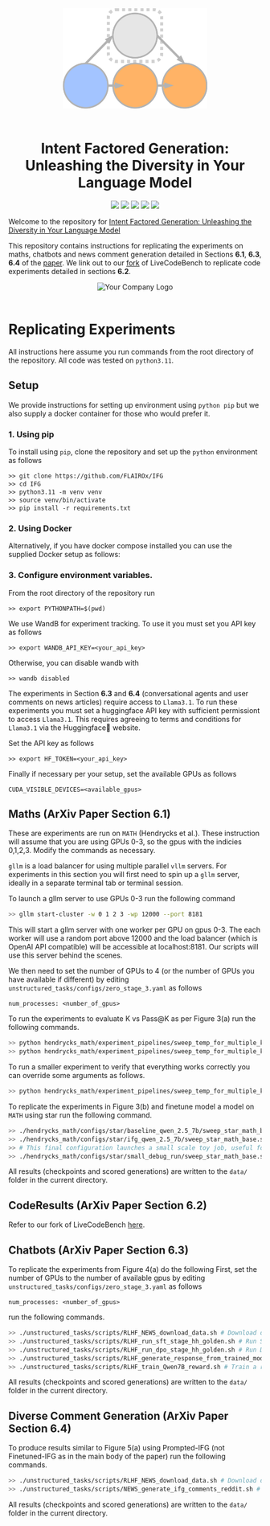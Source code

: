 <div align="center">
    <img src="IFG_icon.png" alt="IFG_Logo" style="max-width: 100%; height: 200px; margin-bottom: 20px;">
</div>

<h1 align="center">Intent Factored Generation:
Unleashing the Diversity in Your Language Model</h1>

<p align="center">
<a href="https://ifg-llm.github.io/">
        <img src="https://img.shields.io/badge/Website-Visit-blueviolet.svg" /></a>
    <a href= "https://github.com/psf/black">
        <img src="https://img.shields.io/badge/code%20style-black-000000.svg" /></a>
    <a href= "LICENSE">
        <img src="https://img.shields.io/badge/license-Apache2.0-blue.svg" /></a>
    <a href= "https://arxiv.org/abs/2506.09659">
        <img src="https://img.shields.io/badge/arXiv-2506.09659-b31b1b.svg" /></a>
    <a href="https://huggingface.co/datasets/clockwork7/reddit_news_articles_comments">
        <img src="https://img.shields.io/badge/🤗%20Hugging%20Face-Dataset-yellow.svg" /></a>

</p>

Welcome to the repository for [Intent Factored Generation:
Unleashing the Diversity in Your Language Model](https://arxiv.org/abs/2506.09659)

This repository contains instructions for replicating the experiments on maths, chatbots and news comment generation detailed in Sections **6.1**, **6.3**, **6.4** of the [paper](https://arxiv.org/abs/2506.09659). We link out to our [fork](https://github.com/EltayebAhmed/ifg_lcb) of LiveCodeBench to replicate code experiments detailed in sections **6.2**.

<div align="center">
    <img src="IFG_code.gif" alt="Your Company Logo" style="max-width: 50%; height: auto; margin-bottom: 20px;">
</div>

# Replicating Experiments
All instructions here assume you run commands from the root directory of the repository.
All code was tested on `python3.11`.
## Setup
We provide instructions for setting up environment using `python pip` but we also supply a docker container for those who would prefer it.

### 1. Using pip

To install using `pip`, clone the repository and set up the `python` environment as follows
```
>> git clone https://github.com/FLAIROx/IFG
>> cd IFG
>> python3.11 -m venv venv
>> source venv/bin/activate
>> pip install -r requirements.txt
```

### 2. Using Docker
Alternatively, if you have docker compose installed you can use the supplied Docker setup as follows:

### 3. Configure environment variables.
From the root directory of the repository run
```
>> export PYTHONPATH=$(pwd)
```
We use WandB for experiment tracking. To use it you must set you API key as follows
```
>> export WANDB_API_KEY=<your_api_key>
```
Otherwise, you can disable wandb with
```
>> wandb disabled
```
The experiments in Section **6.3** and **6.4** (conversational agents and user comments on news articles) require access to `Llama3.1`. To run these experiments you must set a huggingface API key with sufficient permissiont to access `Llama3.1`. This requires agreeing to terms and conditions for `Llama3.1` via the Huggingface🤗 website.

Set the API key as follows
```
>> export HF_TOKEN=<your_api_key>
```

Finally if necessary per your setup, set the available GPUs as follows
```
CUDA_VISIBLE_DEVICES=<available_gpus>
```
## Maths (ArXiv Paper Section 6.1)

These are experiments are run on `MATH` (Hendrycks et al.). These instruction will assume that you are using GPUs 0-3, so the gpus with the indicies 0,1,2,3. Modify the commands as necessary.

`gllm` is a load balancer for using multiple parallel `vllm` servers.
For experiments in this section you will first need to spin up a `gllm` server, ideally in a separate terminal tab or terminal session. 

To launch a gllm server to use GPUs 0-3 run the following command
```bash
>> gllm start-cluster -w 0 1 2 3 -wp 12000 --port 8181
```


This will start a gllm server with one worker per GPU on gpus 0-3. 
The each worker will use a random port above 12000 and the load balancer (which is OpenAI API compatible) will be accessible at localhost:8181.
Our scripts will use this server behind the scenes.

We then need to set the number of GPUs to 4 (or the number of GPUs you have available if different) by editing `unstructured_tasks/configs/zero_stage_3.yaml` as follows
```
num_processes: <number_of_gpus>
```

To run the experiments to evaluate K vs Pass@K as per Figure 3(a) run the following commands.
```bash
>> python hendrycks_math/experiment_pipelines/sweep_temp_for_multiple_k.py hendrycks_math/configs/k_vs_pass_at_k/qwen-7B-baseline/sweep_config.yaml # baseline
>> python hendrycks_math/experiment_pipelines/sweep_temp_for_multiple_k.py --yaml=hendrycks_math/configs/k_vs_pass_at_k/qwen-7B-ifg/sweep_config.yaml # ifg
```
To run a smaller experiment to verify that everything works correctly you can override some arguments as follows.
```bash
>> python hendrycks_math/experiment_pipelines/sweep_temp_for_multiple_k.py --yaml=hendrycks_math/configs/k_vs_pass_at_k/qwen-7B-ifg/sweep_config.yaml --eval_config.model=Qwen/Qwen2.5-0.5B --num_tuning_problems=32 --num_test_problems=16

```

To replicate the experiments in Figure 3(b) and  finetune model a model on `MATH` using star run the following command.
```bash
>> ./hendrycks_math/configs/star/baseline_qwen_2.5_7b/sweep_star_math_base.sh # Baselin
>> ./hendrycks_math/configs/star/ifg_qwen_2.5_7b/sweep_star_math_base.sh # IFG
>> # This final configuration launches a small scale toy job, useful for testing setup or debugging .
>> ./hendrycks_math/configs/star/small_debug_run/sweep_star_math_base.sh 
```

All results (checkpoints and scored generations) are written to the `data/` folder in the current directory.

## CodeResults (ArXiv Paper Section 6.2)
Refer to our fork of LiveCodeBench [here](https://github.com/EltayebAhmed/ifg_lcb/).

## Chatbots (ArXiv Paper Section 6.3)
To replicate the experiments from Figure 4(a) do the following
First, set the number of GPUs to the number of available gpus by editing `unstructured_tasks/configs/zero_stage_3.yaml` as follows
```
num_processes: <number_of_gpus>
```
 run the following commands.
```bash
>> ./unstructured_tasks/scripts/RLHF_NEWS_download_data.sh # Download data.
>> ./unstructured_tasks/scripts/RLHF_run_sft_stage_hh_golden.sh # Run SFT stage.
>> ./unstructured_tasks/scripts/RLHF_run_dpo_stage_hh_golden.sh # Run DPO stage.
>> ./unstructured_tasks/scripts/RLHF_generate_response_from_trained_model.sh # Generate responses and score with Relaxed Semantic Entropy.
>> ./unstructured_tasks/scripts/RLHF_train_Qwen7B_reward.sh # Train a reward model for evaluation.
```
All results (checkpoints and scored generations) are written to the `data/` folder in the current directory.

## Diverse Comment Generation (ArXiv Paper Section 6.4)
To produce results similar to Figure 5(a) using Prompted-IFG (not Finetuned-IFG as in the main body of the paper) run the following commands.
```bash
>> ./unstructured_tasks/scripts/RLHF_NEWS_download_data.sh # Download data.
>> ./unstructured_tasks/scripts/NEWS_generate_ifg_comments_reddit.sh # Generate comments and score with Relaxed Sematnic entropy.
```
All results (checkpoints and scored generations) are written to the `data/` folder in the current directory.
